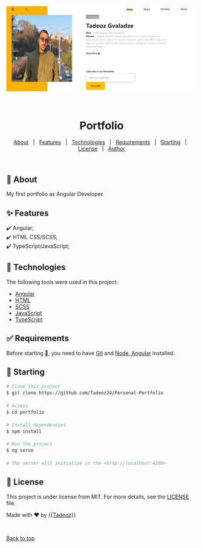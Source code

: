 <div align="center" id="top"> 
  <img src="./src/assets/img/Avatar.png" alt="Portfolio" />

&#xa0;

  <!-- <a href="https://portfolio.netlify.app">Demo</a> -->
</div>

<h1 align="center">Portfolio</h1>

<!-- Status -->

<!-- <h4 align="center">
	🚧  Portfolio 🚀 Under construction...  🚧
</h4>

<hr> -->

<p align="center">
  <a href="#dart-about">About</a> &#xa0; | &#xa0; 
  <a href="#sparkles-features">Features</a> &#xa0; | &#xa0;
  <a href="#rocket-technologies">Technologies</a> &#xa0; | &#xa0;
  <a href="#white_check_mark-requirements">Requirements</a> &#xa0; | &#xa0;
  <a href="#checkered_flag-starting">Starting</a> &#xa0; | &#xa0;
  <a href="#memo-license">License</a> &#xa0; | &#xa0;
  <a href="https://github.com/Tadeoz24" target="_blank">Author</a>
</p>

<br>

## :dart: About

My first portfolio as Angular Developer

## :sparkles: Features

:heavy_check_mark: Angular;\
:heavy_check_mark: HTML CSS/SCSS;\
:heavy_check_mark: TypeScript/JavaScript;

## :rocket: Technologies

The following tools were used in this project:

- [Angular](https://angular.io/)
- [HTML](https://html.com/)
- [SCSS](https://sass-lang.com/)
- [JavaScript](https://www.javascript.com/)
- [TypeScript](https://www.typescriptlang.org/)

## :white_check_mark: Requirements

Before starting :checkered_flag:, you need to have [Git]() and [Node, Angular]() installed.

## :checkered_flag: Starting

```bash
# Clone this project
$ git clone https://github.com/Tadeoz24/Personal-Portfolio

# Access
$ cd portfolio

# Install dependencies
$ npm install

# Run the project
$ ng serve

# The server will initialize in the <http://localhost:4200>
```

## :memo: License

This project is under license from MIT. For more details, see the [LICENSE](LICENSE.md) file.

Made with :heart: by <a href="https://github.com/Tadeoz24/" target="_blank">{{Tadeoz}}</a>

&#xa0;

<a href="#top">Back to top</a>
